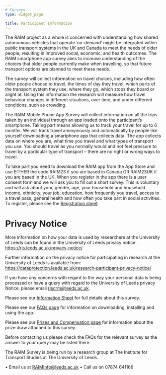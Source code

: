 ```yaml
---
# Surveys
type: widget_page

title: Participant Information
---
```


The RAIM project as a whole is concerned with understanding how shared autonomous vehicles that operate ‘on-demand’ might be integrated within public transport systems in the UK and Canada to meet the needs of older people, resulting in improved social, economic, and health outcomes. The RAIM smartphone app survey aims to increase understanding of the choices that older people currently make when travelling, so that future transport options are planned to meet these needs.

The survey will collect information on travel choices, including how often older people choose to travel, the times of day they travel, which parts of the transport system they use, where they go, which stops they board or alight at. Using this information the research will measure how travel behaviour changes in different situations, over time, and under different conditions, such as crowding.

The RAIM Mobile Phone App Survey will collect information on all the trips taken by an individual through an app loaded onto the participant’s smartphone. 
Taking part means allowing us to track your travel for up to 6 months. We will track travel anonymously and automatically by people like yourself downloading a smartphone app that collects data. The app collects data on where you are, what time you travel and what types of transport you use. You should travel as you normally would and not feel pressure to travel by a particular type of transport – there are no right or wrong ways to travel.

To take part you need to download the RAIM app from the App Store and use EITHER the code RAIM23 if you are based in Canada OR RAIM23UK if you are based in the UK. When you register in the app there is a user consent form and we will ask you to fill out a short survey. This is voluntary and will ask about your, gender, age, your household and household income, ethnicity, your job, education, how frequently you travel, access to a travel pass, general health and how often you take part in social activities. To register, please see the [Registration sheet](https://github.com/edthink/raim-av/blob/main/content/surveys/registration.pdf?raw=true).


# Privacy Notice

More information on how your data is used by researchers at the University of Leeds can be found in the University of Leeds privacy notice: https://ris.leeds.ac.uk/privacy-notice/

Further information on the privacy notice for participating in research at the University of Leeds is available from: https://dataprotection.leeds.ac.uk/research-participant-privacy-notice/

If you have any concerns with regard to the way your personal data is being processed or have a query with regard to the University of Leeds privacy Notice, please email [riscrm@leeds.ac.uk](mailto:riscrm@leeds.ac.uk).

Please see our [Information Sheet](https://github.com/edthink/raim-av/blob/main/content/surveys/info_sheet.pdf?raw=true) for full details about this survey.

Please see our [FAQs page](https://github.com/edthink/raim-av/blob/main/content/surveys/faqs.pdf?raw=true) for information on downloading, installing and using the app.

Please see our [Prizes and Compensation page](https://github.com/edthink/raim-av/blob/main/content/surveys/compensation.pdf?raw=true) for information about the prize draw attached to this survey.

Before contacting us please check the FAQs for the relevant survey as the answer to your query may be listed there.

The RAIM Survey is being run by a research group at The Institute for Transport Studies at The University of Leeds.

•	Email us at [RAIMInfo@leeds.ac.uk](mailto:RAIMInfo@leeds.ac.uk)
•	Call us on 07874 641166


